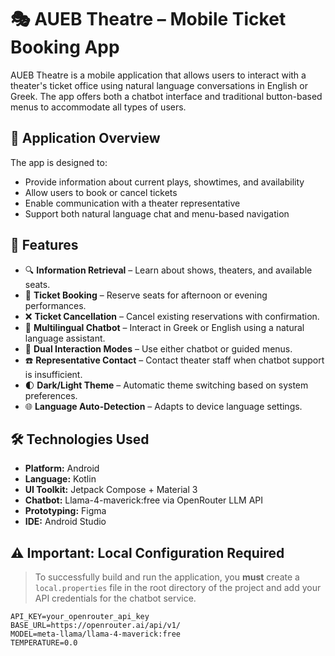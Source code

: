 # 🎭 AUEB Theatre – Mobile Ticket Booking App

AUEB Theatre is a mobile application that allows users to interact with a theater's ticket office using natural language conversations in English or Greek. The app offers both a chatbot interface and traditional button-based menus to accommodate all types of users.

## 📱 Application Overview

The app is designed to:

- Provide information about current plays, showtimes, and availability
- Allow users to book or cancel tickets
- Enable communication with a theater representative
- Support both natural language chat and menu-based navigation

## 🌟 Features

- 🔍 **Information Retrieval** – Learn about shows, theaters, and available seats.
- 🎫 **Ticket Booking** – Reserve seats for afternoon or evening performances.
- ❌ **Ticket Cancellation** – Cancel existing reservations with confirmation.
- 💬 **Multilingual Chatbot** – Interact in Greek or English using a natural language assistant.
- 🧭 **Dual Interaction Modes** – Use either chatbot or guided menus.
- ☎️ **Representative Contact** – Contact theater staff when chatbot support is insufficient.
- 🌓 **Dark/Light Theme** – Automatic theme switching based on system preferences.
- 🌐 **Language Auto-Detection** – Adapts to device language settings.

## 🛠 Technologies Used

- **Platform:** Android
- **Language:** Kotlin
- **UI Toolkit:** Jetpack Compose + Material 3
- **Chatbot:** Llama-4-maverick:free via OpenRouter LLM API
- **Prototyping:** Figma
- **IDE:** Android Studio

## ⚠️ Important: Local Configuration Required

> To successfully build and run the application, you **must** create a `local.properties` file in the root directory of the project and add your API credentials for the chatbot service.

```properties
API_KEY=your_openrouter_api_key
BASE_URL=https://openrouter.ai/api/v1/
MODEL=meta-llama/llama-4-maverick:free
TEMPERATURE=0.0
